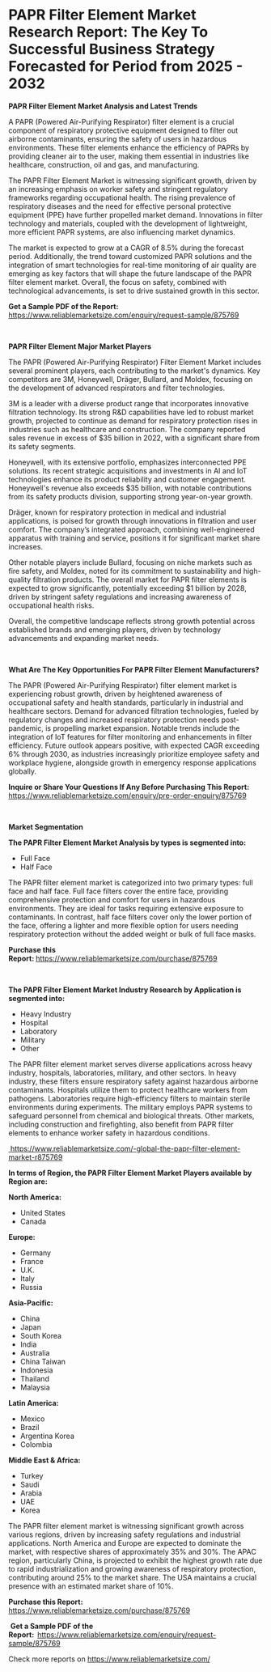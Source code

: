 <p><h1>PAPR Filter Element Market Research Report: The Key To Successful Business Strategy Forecasted for Period from 2025 - 2032</h1></p><p><strong>PAPR Filter Element Market Analysis and Latest Trends</strong></p>
<p><p>A PAPR (Powered Air-Purifying Respirator) filter element is a crucial component of respiratory protective equipment designed to filter out airborne contaminants, ensuring the safety of users in hazardous environments. These filter elements enhance the efficiency of PAPRs by providing cleaner air to the user, making them essential in industries like healthcare, construction, oil and gas, and manufacturing.</p><p>The PAPR Filter Element Market is witnessing significant growth, driven by an increasing emphasis on worker safety and stringent regulatory frameworks regarding occupational health. The rising prevalence of respiratory diseases and the need for effective personal protective equipment (PPE) have further propelled market demand. Innovations in filter technology and materials, coupled with the development of lightweight, more efficient PAPR systems, are also influencing market dynamics.</p><p>The market is expected to grow at a CAGR of 8.5% during the forecast period. Additionally, the trend toward customized PAPR solutions and the integration of smart technologies for real-time monitoring of air quality are emerging as key factors that will shape the future landscape of the PAPR filter element market. Overall, the focus on safety, combined with technological advancements, is set to drive sustained growth in this sector.</p></p>
<p><strong>Get a Sample PDF of the Report:&nbsp;</strong> <a href="https://www.reliablemarketsize.com/enquiry/request-sample/875769?utm_campaign=2952&utm_medium=2&utm_source=Github&utm_content=ia&utm_term=21032025&utm_id=papr-filter-element">https://www.reliablemarketsize.com/enquiry/request-sample/875769</a></p>
<p>&nbsp;</p>
<p><strong>PAPR Filter Element Major Market Players</strong></p>
<p><p>The PAPR (Powered Air-Purifying Respirator) Filter Element Market includes several prominent players, each contributing to the market's dynamics. Key competitors are 3M, Honeywell, Dräger, Bullard, and Moldex, focusing on the development of advanced respirators and filter technologies.</p><p>3M is a leader with a diverse product range that incorporates innovative filtration technology. Its strong R&D capabilities have led to robust market growth, projected to continue as demand for respiratory protection rises in industries such as healthcare and construction. The company reported sales revenue in excess of $35 billion in 2022, with a significant share from its safety segments.</p><p>Honeywell, with its extensive portfolio, emphasizes interconnected PPE solutions. Its recent strategic acquisitions and investments in AI and IoT technologies enhance its product reliability and customer engagement. Honeywell's revenue also exceeds $35 billion, with notable contributions from its safety products division, supporting strong year-on-year growth.</p><p>Dräger, known for respiratory protection in medical and industrial applications, is poised for growth through innovations in filtration and user comfort. The company’s integrated approach, combining well-engineered apparatus with training and service, positions it for significant market share increases. </p><p>Other notable players include Bullard, focusing on niche markets such as fire safety, and Moldex, noted for its commitment to sustainability and high-quality filtration products. The overall market for PAPR filter elements is expected to grow significantly, potentially exceeding $1 billion by 2028, driven by stringent safety regulations and increasing awareness of occupational health risks.</p><p>Overall, the competitive landscape reflects strong growth potential across established brands and emerging players, driven by technology advancements and expanding market needs.</p></p>
<p>&nbsp;</p>
<p><strong>What Are The Key Opportunities For PAPR Filter Element Manufacturers?</strong></p>
<p><p>The PAPR (Powered Air-Purifying Respirator) filter element market is experiencing robust growth, driven by heightened awareness of occupational safety and health standards, particularly in industrial and healthcare sectors. Demand for advanced filtration technologies, fueled by regulatory changes and increased respiratory protection needs post-pandemic, is propelling market expansion. Notable trends include the integration of IoT features for filter monitoring and enhancements in filter efficiency. Future outlook appears positive, with expected CAGR exceeding 6% through 2030, as industries increasingly prioritize employee safety and workplace hygiene, alongside growth in emergency response applications globally.</p></p>
<p><strong>Inquire or Share Your Questions If Any Before Purchasing This Report:</strong> <a href="https://www.reliablemarketsize.com/enquiry/pre-order-enquiry/875769?utm_campaign=2952&utm_medium=2&utm_source=Github&utm_content=ia&utm_term=21032025&utm_id=papr-filter-element">https://www.reliablemarketsize.com/enquiry/pre-order-enquiry/875769</a></p>
<p>&nbsp;</p>
<p><strong>Market Segmentation</strong></p>
<p><strong>The PAPR Filter Element Market Analysis by types is segmented into:</strong></p>
<p><ul><li>Full Face</li><li>Half Face</li></ul></p>
<p><p>The PAPR filter element market is categorized into two primary types: full face and half face. Full face filters cover the entire face, providing comprehensive protection and comfort for users in hazardous environments. They are ideal for tasks requiring extensive exposure to contaminants. In contrast, half face filters cover only the lower portion of the face, offering a lighter and more flexible option for users needing respiratory protection without the added weight or bulk of full face masks.</p></p>
<p><strong>Purchase this Report:&nbsp;</strong><a href="https://www.reliablemarketsize.com/purchase/875769?utm_campaign=2952&utm_medium=2&utm_source=Github&utm_content=ia&utm_term=21032025&utm_id=papr-filter-element">https://www.reliablemarketsize.com/purchase/875769</a></p>
<p>&nbsp;</p>
<p><strong>The PAPR Filter Element Market Industry Research by Application is segmented into:</strong></p>
<p><ul><li>Heavy Industry</li><li>Hospital</li><li>Laboratory</li><li>Military</li><li>Other</li></ul></p>
<p><p>The PAPR filter element market serves diverse applications across heavy industry, hospitals, laboratories, military, and other sectors. In heavy industry, these filters ensure respiratory safety against hazardous airborne contaminants. Hospitals utilize them to protect healthcare workers from pathogens. Laboratories require high-efficiency filters to maintain sterile environments during experiments. The military employs PAPR systems to safeguard personnel from chemical and biological threats. Other markets, including construction and firefighting, also benefit from PAPR filter elements to enhance worker safety in hazardous conditions.</p></p>
<p><a href="https://www.reliablemarketsize.com/-global-the-papr-filter-element-market-r875769?utm_campaign=2952&utm_medium=2&utm_source=Github&utm_content=ia&utm_term=21032025&utm_id=papr-filter-element">&nbsp;https://www.reliablemarketsize.com/-global-the-papr-filter-element-market-r875769</a></p>
<p><strong>In terms of Region, the PAPR Filter Element Market Players available by Region are:</strong></p>
<p>
    <p> <strong> North America: </strong>
        <ul>
            <li>United States</li>
            <li>Canada</li>
        </ul>
        </p> 
    <p> <strong> Europe: </strong>
        <ul>
            <li>Germany</li>
            <li>France</li>
            <li>U.K.</li>
            <li>Italy</li>
            <li>Russia</li>
        </ul>
        </p> 
    <p> <strong> Asia-Pacific: </strong>
        <ul>
            <li>China</li>
            <li>Japan</li>
            <li>South Korea</li>
            <li>India</li>
            <li>Australia</li>
            <li>China Taiwan</li>
            <li>Indonesia</li>
            <li>Thailand</li>
            <li>Malaysia</li>
        </ul>
        </p> 
    <p> <strong> Latin America: </strong>
        <ul>
            <li>Mexico</li>
            <li>Brazil</li>
            <li>Argentina Korea</li>
            <li>Colombia</li>
        </ul>
        </p> 
    <p> <strong> Middle East & Africa: </strong>
        <ul>
            <li>Turkey</li>
            <li>Saudi</li>
            <li>Arabia</li>
            <li>UAE</li>
            <li>Korea</li>
        </ul>
    </p>
    </p>
<p><p>The PAPR filter element market is witnessing significant growth across various regions, driven by increasing safety regulations and industrial applications. North America and Europe are expected to dominate the market, with respective shares of approximately 35% and 30%. The APAC region, particularly China, is projected to exhibit the highest growth rate due to rapid industrialization and growing awareness of respiratory protection, contributing around 25% to the market share. The USA maintains a crucial presence with an estimated market share of 10%.</p></p>
<p><strong>Purchase this Report: </strong><a href="https://www.reliablemarketsize.com/purchase/875769?utm_campaign=2952&utm_medium=2&utm_source=Github&utm_content=ia&utm_term=21032025&utm_id=papr-filter-element">https://www.reliablemarketsize.com/purchase/875769</a></p>
<p>&nbsp;<strong>Get a Sample PDF of the Report:&nbsp;&nbsp;</strong><a href="https://www.reliablemarketsize.com/enquiry/request-sample/875769?utm_campaign=2952&utm_medium=2&utm_source=Github&utm_content=ia&utm_term=21032025&utm_id=papr-filter-element">https://www.reliablemarketsize.com/enquiry/request-sample/875769</a></p>
<p><strong></strong></p>
<p>Check more reports on <a href="https://www.reliablemarketsize.com/?utm_campaign=2952&utm_medium=2&utm_source=Github&utm_content=ia&utm_term=21032025&utm_id=papr-filter-element">https://www.reliablemarketsize.com/</a></p>